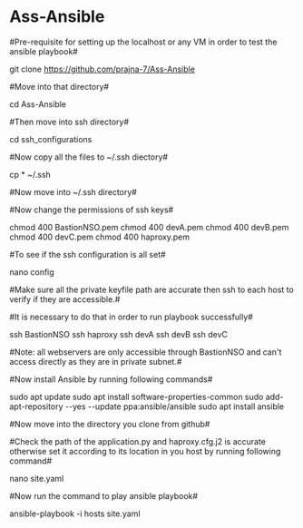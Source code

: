 # Ass-Ansible


#Pre-requisite for setting up the localhost or any VM in order to test the ansible playbook#

git clone https://github.com/prajna-7/Ass-Ansible

#Move into that directory#

cd Ass-Ansible

#Then move into ssh directory#

cd ssh_configurations

#Now copy all the files to ~/.ssh diectory#

cp * ~/.ssh

#Now move into ~/.ssh directory#

#Now change the permissions of ssh keys#

chmod 400 BastionNSO.pem
chmod 400 devA.pem
chmod 400 devB.pem
chmod 400 devC.pem
chmod 400 haproxy.pem

#To see if the ssh configuration is all set#

nano config

#Make sure all the private keyfile path are accurate then ssh to each host to verify if they are accessible.#

#It is necessary to do that in order to run playbook successfully#

ssh BastionNSO
ssh haproxy
ssh devA
ssh devB
ssh devC

#Note: all webservers are only accessible through BastionNSO and can't access directly as they are in private subnet.#

#Now install Ansible by running following commands#

sudo apt update
sudo apt install software-properties-common
sudo add-apt-repository --yes --update ppa:ansible/ansible
sudo apt install ansible


#Now move into the directory you clone from github#

#Check the path of the application.py and haproxy.cfg.j2 is accurate otherwise set it according to its location in you host by running following command#

nano site.yaml

#Now run the command to play ansible playbook#

ansible-playbook -i hosts site.yaml
